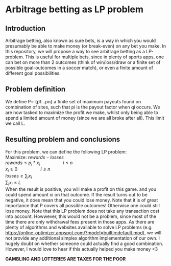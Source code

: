 # Arbitrage betting as LP problem

## Introduction
Arbitrage betting, also known as sure bets, is a way in which you would presumably be able to make money (or break-even) on any bet you make. In this repository, we will propose a way to see arbitrage betting as a LP-problem. This is useful for multiple bets, since in plenty of sports apps, one can bet on more than 2 outcomes (think of win/loss/draw or a finite set of possible goal-outcomes in a soccer match), or even a finite amount of different goal possibilities.
## Problem definition
We define P= {p1...pn} a finite set of maximum payouts found on combination of sites, such that pi is the payout factor when qi occurs. We are now tasked to maximize the profit we make, whilst only being able to spend a limited amount of money (since we are all broke after all). This limit we call L.
## Resulting problem and conclusions
For this problem, we can define the following LP problem:<br />
Maximize: $rewards - losses$ <br />
$rewards \leq p_i*x_i \hspace{2cm} i\leq n$ <br />
$x_i \geq 0 \hspace{2cm} i\leq n$ <br />
$losses \geq \sum_i x_i$ <br />
$\sum_i x_i \leq L$ <br />
When the result is positive, you will make a profit on this game. and you could spend amount xi on that outcome. If the result turns out to be negative, it does mean that you could lose money. Note that it is of great importance that P covers all possible outcomes! Otherwise one could still lose money. 
Note that this LP problem does not take any transaction cost into account. Howwever, this would not be a problem, since most of the time there are only withdrawal fees present in those apps.
As there are plenty of algorithms and websites available to solve LP problems (e.g. https://online-optimizer.appspot.com/?model=builtin:default.mod), we will not provide any additional simplex algorithm implementation of our own. I hugely doubt on whether someone could actually find a good combination. However, I would love to hear if this actually helped you make money <3 

**GAMBLING AND LOTTERIES ARE TAXES FOR THE POOR**



